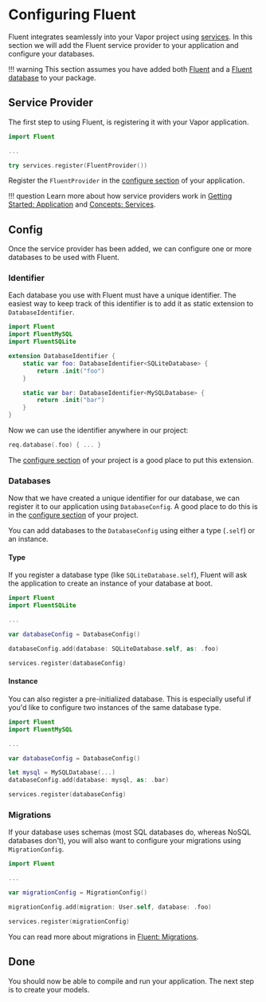 # Configuring Fluent

Fluent integrates seamlessly into your Vapor project using [services](../getting-started/application.md#services).
In this section we will add the Fluent service provider to your application and configure your databases.

!!! warning
    This section assumes you have added both [Fluent](package.md#fluent) and a [Fluent database](package.md#database) to your package.

## Service Provider

The first step to using Fluent, is registering it with your Vapor application.

```swift
import Fluent

...

try services.register(FluentProvider())
```

Register the `FluentProvider` in the [configure section](../../getting-started/structure.md#configure) of your application.

!!! question
    Learn more about how service providers work in [Getting Started: Application](../../getting-started/application.md#providers)
    and [Concepts: Services](../../concepts/services.md#providers).


## Config

Once the service provider has been added, we can configure one or more databases
to be used with Fluent.

### Identifier

Each database you use with Fluent must have a unique identifier. The easiest way to
keep track of this identifier is to add it as static extension to `DatabaseIdentifier`.

```swift
import Fluent
import FluentMySQL
import FluentSQLite

extension DatabaseIdentifier {
    static var foo: DatabaseIdentifier<SQLiteDatabase> {
        return .init("foo")
    }

    static var bar: DatabaseIdentifier<MySQLDatabase> {
        return .init("bar")
    }
}
```

Now we can use the identifier anywhere in our project:

```swift
req.database(.foo) { ... }
```

The [configure section](../../getting-started/structure.md#configure) of your project is a good place to put this extension.

### Databases

Now that we have created a unique identifier for our database, we can register it
to our application using `DatabaseConfig`. A good place to do this is in the
[configure section](../../getting-started/structure.md#configure) of your project.

You can add databases to the `DatabaseConfig` using either a type (`.self`) or an instance.

#### Type

If you register a database type (like `SQLiteDatabase.self`), Fluent will ask the application
to create an instance of your database at boot.

```swift
import Fluent
import FluentSQLite

...

var databaseConfig = DatabaseConfig()

databaseConfig.add(database: SQLiteDatabase.self, as: .foo)

services.register(databaseConfig)
```

#### Instance

You can also register a pre-initialized database. This is especially useful if you'd
like to configure two instances of the same database type.

```swift
import Fluent
import FluentMySQL

...

var databaseConfig = DatabaseConfig()

let mysql = MySQLDatabase(...)
databaseConfig.add(database: mysql, as: .bar)

services.register(databaseConfig)
```

### Migrations

If your database uses schemas (most SQL databases do, whereas NoSQL databases don't), you will also want to configure
your migrations using `MigrationConfig`.

```swift
import Fluent

...

var migrationConfig = MigrationConfig()

migrationConfig.add(migration: User.self, database: .foo)

services.register(migrationConfig)
```

You can read more about migrations in [Fluent: Migrations](migrations.md).


## Done

You should now be able to compile and run your application. The next step is to create your
models.
